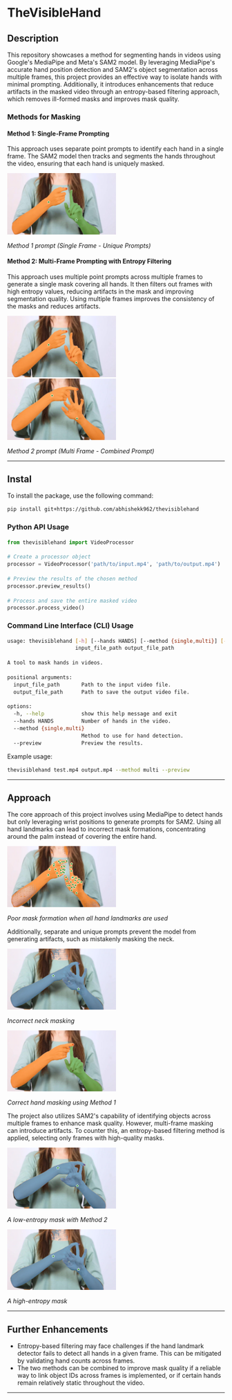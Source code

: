 # TheVisibleHand

## Description
This repository showcases a method for segmenting hands in videos using Google's MediaPipe and Meta's SAM2 model. By leveraging MediaPipe's accurate hand position detection and SAM2's object segmentation across multiple frames, this project provides an effective way to isolate hands with minimal prompting. Additionally, it introduces enhancements that reduce artifacts in the masked video through an entropy-based filtering approach, which removes ill-formed masks and improves mask quality.

### Methods for Masking

#### **Method 1: Single-Frame Prompting**
This approach uses separate point prompts to identify each hand in a single frame. The SAM2 model then tracks and segments the hands throughout the video, ensuring that each hand is uniquely masked.

<img src="/assets/test.mp4-single-preview-1.png" width="50%">

*Method 1 prompt (Single Frame - Unique Prompts)*

#### **Method 2: Multi-Frame Prompting with Entropy Filtering**
This approach uses multiple point prompts across multiple frames to generate a single mask covering all hands. It then filters out frames with high entropy values, reducing artifacts in the mask and improving segmentation quality. Using multiple frames improves the consistency of the masks and reduces artifacts.

<img src="/assets/test.mp4-multi-preview-1.png" width="50%">
<img src="/assets/test.mp4-multi-preview-2.png" width="50%">

*Method 2 prompt (Multi Frame - Combined Prompt)*

---
## Instal

To install the package, use the following command:
```sh
pip install git+https://github.com/abhishekk962/thevisiblehand
```


### Python API Usage

```python
from thevisiblehand import VideoProcessor

# Create a processor object
processor = VideoProcessor('path/to/input.mp4', 'path/to/output.mp4')

# Preview the results of the chosen method
processor.preview_results()

# Process and save the entire masked video
processor.process_video()
```


### Command Line Interface (CLI) Usage

```sh
usage: thevisiblehand [-h] [--hands HANDS] [--method {single,multi}] [--preview]
                      input_file_path output_file_path

A tool to mask hands in videos.

positional arguments:
  input_file_path       Path to the input video file.
  output_file_path      Path to save the output video file.

options:
  -h, --help            show this help message and exit
  --hands HANDS         Number of hands in the video.
  --method {single,multi}
                        Method to use for hand detection.
  --preview             Preview the results.
```

Example usage:
```sh
thevisiblehand test.mp4 output.mp4 --method multi --preview
```

---
## **Approach**
The core approach of this project involves using MediaPipe to detect hands but only leveraging wrist positions to generate prompts for SAM2. Using all hand landmarks can lead to incorrect mask formations, concentrating around the palm instead of covering the entire hand.

<img src="/assets/artifacts2.png" width="50%">

*Poor mask formation when all hand landmarks are used*

Additionally, separate and unique prompts prevent the model from generating artifacts, such as mistakenly masking the neck. 

<img src="/assets/artifacts1.png" width="50%">

*Incorrect neck masking*

<img src="/assets/clean2.png" width="50%">

*Correct hand masking using Method 1*

The project also utilizes SAM2's capability of identifying objects across multiple frames to enhance mask quality. However, multi-frame masking can introduce artifacts. To counter this, an entropy-based filtering method is applied, selecting only frames with high-quality masks.

<img src="/assets/clean1.png" width="50%">

*A low-entropy mask with Method 2*

<img src="/assets/artifacts1.png" width="50%">

*A high-entropy mask*

---
## **Further Enhancements**
- Entropy-based filtering may face challenges if the hand landmark detector fails to detect all hands in a given frame. This can be mitigated by validating hand counts across frames.
- The two methods can be combined to improve mask quality if a reliable way to link object IDs across frames is implemented, or if certain hands remain relatively static throughout the video.

---


